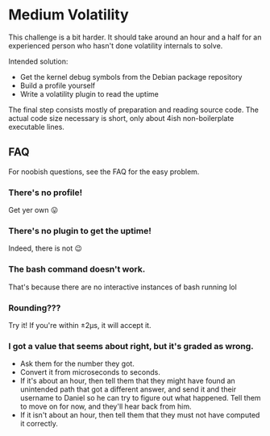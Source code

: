 # Medium Volatility
This challenge is a bit harder. It should take around an hour and a half for an experienced person who hasn't done volatility internals to solve.

Intended solution:
 - Get the kernel debug symbols from the Debian package repository
 - Build a profile yourself
 - Write a volatility plugin to read the uptime

The final step consists mostly of preparation and reading source code. The actual code size necessary is short, only about 4ish non-boilerplate executable lines.

## FAQ
For noobish questions, see the FAQ for the easy problem.

### There's no profile!
Get yer own 😛

### There's no plugin to get the uptime!
Indeed, there is not 😉

### The bash command doesn't work.
That's because there are no interactive instances of bash running lol

### Rounding???
Try it! If you're within ±2µs, it will accept it.

### I got a value that seems about right, but it's graded as wrong.
- Ask them for the number they got.
- Convert it from microseconds to seconds.
- If it's about an hour, then tell them that they might have found an unintended path that got a different answer, and send it and their username to Daniel so he can try to figure out what happened. Tell them to move on for now, and they'll hear back from him.
- If it isn't about an hour, then tell them that they must not have computed it correctly.
